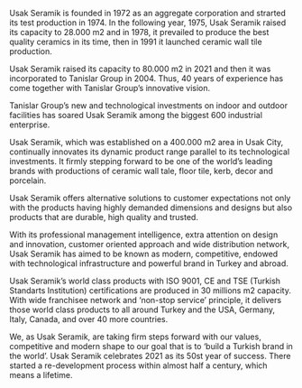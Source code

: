 Usak Seramik is founded in 1972 as an aggregate corporation and strarted its test production in 1974. In the following year, 1975, Usak Seramik raised its capacity to 28.000 m2 and in 1978, it prevailed to produce the best quality ceramics in its time, then in 1991 it launched ceramic wall tile production.

Usak Seramik raised its capacity to 80.000 m2 in 2021 and then it was incorporated to Tanislar Group in 2004. Thus, 40 years of experience has come together with Tanislar Group’s innovative vision.

Tanislar Group’s new and technological investments on indoor and outdoor facilities has soared Usak Seramik among the biggest 600 industrial enterprise.

Usak Seramik, which was established on a 400.000 m2 area in Usak City, continually innovates its dynamic product range parallel to its technological investments. It firmly stepping forward to be one of the world’s leading brands with productions of ceramic wall tale, floor tile, kerb, decor and porcelain.

Usak Seramik offers alternative solutions to customer expectations not only with the products having highly demanded dimensions and designs but also products that are durable, high quality and trusted.

With its professional management intelligence, extra attention on design and innovation, customer oriented approach and wide distribution network, Usak Seramik has aimed to be known as modern, competitive, endowed with technological infrastructure and powerful brand in Turkey and abroad.

Usak Seramik’s world class products with ISO 9001, CE and TSE (Turkish Standarts Institution) certifications are produced in 30 millions m2 capacity. With wide franchisee network and ‘non-stop service’ principle, it delivers those world class products to all around Turkey and the USA, Germany, Italy, Canada, and over 40 more countries.

We, as Usak Seramik, are taking firm steps forward with our values, competitive and modern shape to our goal that is to ‘build a Turkish brand in the world’. Usak Seramik celebrates 2021 as its 50st year of success. There started a re-development process within almost half a century, which means a lifetime.